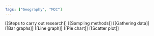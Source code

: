 ```yaml
---
Tags: ["Geography", "MOC"]
---
```

[[Steps to carry out research]]
[[Sampling methods]]
[[Gathering data]]
[[Bar graphs]]
[[Line graph]]
[[Pie chart]]
[[Scatter plot]]